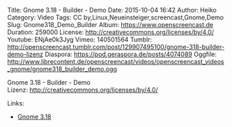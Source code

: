 Title: Gnome 3.18 - Builder - Demo
Date: 2015-10-04 16:42
Author: Heiko
Category: Video
Tags: CC by,Linux,Neueinsteiger,screencast,Gnome,Demo
Slug: Gnome318_Demo_Builder
Album: https://www.openscreencast.de
Duration: 259000
License: http://creativecommons.org/licenses/by/4.0/
Youtube: ENjAe0k3Jyg
Vimeo: 140501564
Tumblr: http://openscreencast.tumblr.com/post/129907495100/gnome-318-builder-demo-lizenz
Diaspora: https://pod.geraspora.de/posts/4074089
Oggfile: http://www.librecontent.de/openscreencast/videos/openscreencast_videos_gnome/gnome318_builder_demo.ogg

Gnome 3.18 - Builder - Demo  
Lizenz: <http://creativecommons.org/licenses/by/4.0/>  
  

Links:

  * [Gnome 3.18](https://help.gnome.org/misc/release-notes/3.18/ "Link zu gnome.org" )

